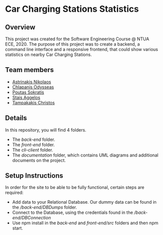 # Car Charging Stations Statistics

## Overview

This project was created for the Software Engineering Course @ NTUA ECE, 2020. The purpose of this project was to create a backend, a command line interface and a responsive frontend, that could show various statistics on nearby Car Charging Stations.

## Team members

* [Astrinakis Nikolaos](https://github.com/nickastrin)
* [Chlapanis Odysseas](https://github.com/odytokoumbo)
* [Poutas Sokratis](https://github.com/Paleho)
* [Stais Aggelos](https://github.com/aggelostais)
* [Tampakakis Christos](https://github.com/tampakc)

## Details

In this repository, you will find 4 folders. 
* The *back-end* folder.
* The *front-end* folder.
* The *cli-client* folder.
* The *documentation* folder, which contains UML diagrams and additional documents on the project. 

## Setup Instructions

In order for the site to be able to be fully functional, certain steps are required:

* Add data to your Relational Database. Our dummy data can be found in the */back-end/DBDumps* folder.
* Connect to the Database, using the credentials found in the */back-end/DBConnection*
* Use npm install in the *back-end* and *front-end/src* folders and then npm start.
